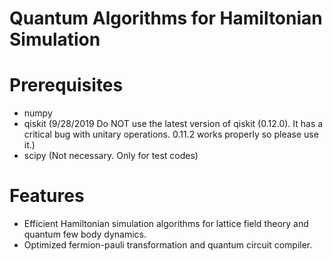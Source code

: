 # Quantum Algorithms for Hamiltonian Simulation
# Prerequisites
- numpy
- qiskit (9/28/2019 Do NOT use the latest version of qiskit (0.12.0). It has a critical bug with unitary operations. 0.11.2 works properly so please use it.) 
- scipy (Not necessary. Only for test codes)

# Features
- Efficient Hamiltonian simulation algorithms for lattice field theory and quantum few body dynamics. 
- Optimized fermion-pauli transformation and quantum circuit compiler. 

